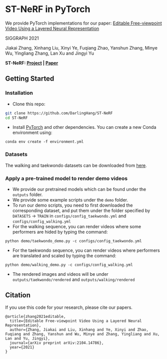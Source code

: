 # ST-NeRF in PyTorch

We provide PyTorch implementations for our paper:
[Editable Free-viewpoint Video Using a Layered Neural Representation](https://arxiv.org/abs/2104.14786)

SIGGRAPH 2021

Jiakai Zhang, Xinhang Liu, Xinyi Ye, Fuqiang Zhao, Yanshun Zhang, Minye Wu, Yingliang Zhang, Lan Xu and Jingyi Yu

**ST-NeRF: [Project](https://frankzhang0309.github.io/st-nerf/) |  [Paper](https://arxiv.org/abs/2104.14786)**

## Getting Started
### Installation

- Clone this repo:
```bash
git clone https://github.com/DarlingHang/ST-NeRF
cd ST-NeRF
```

- Install [PyTorch](http://pytorch.org) and other dependencies. You can create a new Conda environment using: 
```
conda env create -f environment.yml
```

### Datasets
The walking and taekwondo datasets can be downloaded from [here](https://drive.google.com/drive/folders/13YHw_YSGewvcgYdwqbelM9L2JiPNWLi7?usp=sharing).

### Apply a pre-trained model to render demo videos
- We provide our pretrained models which can be found under the `outputs` folder.
- We provide some example scripts under the `demo` folder.
- To run our demo scripts, you need to first downloaded the corresponding dataset, and put them under the folder specified by `DATASETS` -> `TRAIN` in `configs/config_taekwondo.yml` and `configs/config_walking.yml`
- For the walking sequence, you can render videos where some performers are hided by typing the command:
```
python demo/taekwondo_demo.py -c configs/config_taekwondo.yml
```
- For the taekwondo sequence, you can render videos where performers are translated and scaled by typing the command:
```
python demo/walking_demo.py -c configs/config_walking.yml
```
- The rendered images and videos will be under `outputs/taekwondo/rendered` and `outputs/walking/rendered`


## Citation
If you use this code for your research, please cite our papers.
```
@article{zhang2021editable,
  title={Editable Free-viewpoint Video Using a Layered Neural Representation},
  author={Zhang, Jiakai and Liu, Xinhang and Ye, Xinyi and Zhao, Fuqiang and Zhang, Yanshun and Wu, Minye and Zhang, Yingliang and Xu, Lan and Yu, Jingyi},
  journal={arXiv preprint arXiv:2104.14786},
  year={2021}
}
```
